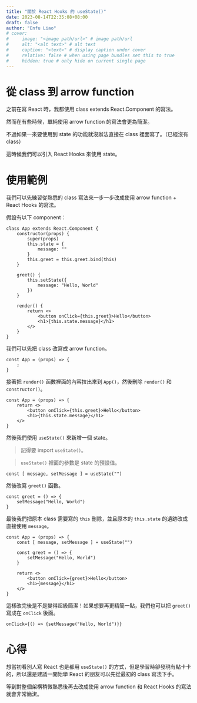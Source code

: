 ```yaml
---
title: "關於 React Hooks 的 useState()"
date: 2023-08-14T22:35:08+08:00
draft: false
author: "Enfu Liao"
# cover:
#     image: "<image path/url>" # image path/url
#     alt: "<alt text>" # alt text
#     caption: "<text>" # display caption under cover
#     relative: false # when using page bundles set this to true
#     hidden: true # only hide on current single page
---
```


# 從 class 到 arrow function

之前在寫 React 時，我都使用 class extends React.Component 的寫法。

然而在有些時候，單純使用 arrow function 的寫法會更為簡潔。

不過如果一來要使用到 state 的功能就沒辦法直接在 class 裡面寫了。（已經沒有 class）

這時候我們可以引入 React Hooks 來使用 state。

# 使用範例

我們可以先練習從熟悉的 class 寫法來一步一步改成使用 arrow function + React Hooks 的寫法。

假設有以下 component：

```
class App extends React.Component {
    constructor(props) {
        super(props)
        this.state = {
            message: ""
        }
        this.greet = this.greet.bind(this)
    }

    greet() {
        this.setState({
            message: "Hello, World"
        })
    }

    render() {
        return <>
            <button onClick={this.greet}>Hello</button>
            <h1>{this.state.message}</h1>
        </>
    }
}
```

我們可以先把 class 改寫成 arrow function。

```
const App = (props) => {
    ;
}
```

接著把 `render()` 函數裡面的內容拉出來到 `App()`，然後刪除 `render()` 和 `constructor()`。

```
const App = (props) => {
    return <>
        <button onClick={this.greet}>Hello</button>
        <h1>{this.state.message}</h1>
    </>
}
```

然後我們使用 `useState()` 來新增一個 state。
> 記得要 import `useState()`。

> `useState()` 裡面的參數是 state 的預設值。

```
const [ message, setMessage ] = useState("")
```

然後改寫 `greet()` 函數。

```
const greet = () => {
    setMessage("Hello, World")
}
```

最後我們把原本 class 需要寫的 `this` 刪除，並且原本的 `this.state` 的遺跡改成直接使用 `message`。

```
const App = (props) => {
    const [ message, setMessage ] = useState("")

    const greet = () => {
        setMessage("Hello, World")
    }

    return <>
        <button onClick={greet}>Hello</button>
        <h1>{message}</h1>
    </>
}
```

這樣改完後是不是變得超級簡潔！如果想要再更精簡一點，我們也可以把 `greet()` 寫成在 `onClick` 後面。

```
onClick={() => {setMessage("Hello, World")}}
```

# 心得
想當初看別人寫 React 也是都用 `useState()` 的方式，但是學習時卻發現有點卡卡的，所以還是建議一開始學 React 的朋友可以先從最初的 class 寫法下手。

等到對整個架構稍微熟悉後再去改成使用 arrow function 和 React Hooks 的寫法就會非常簡潔。